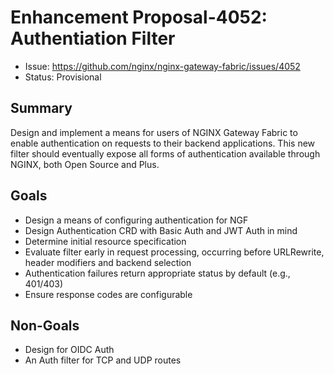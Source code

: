 # Enhancement Proposal-4052: Authentiation Filter

- Issue: https://github.com/nginx/nginx-gateway-fabric/issues/4052
- Status: Provisional

## Summary

Design and implement a means for users of NGINX Gateway Fabric to enable authentication on requests to their backend applications.
This new filter should eventually expose all forms of authentication available through NGINX, both Open Source and Plus.

## Goals

- Design a means of configuring authentication for NGF
- Design Authentication CRD with Basic Auth and JWT Auth in mind
- Determine initial resource specification
- Evaluate filter early in request processing, occurring before URLRewrite, header modifiers and backend selection
- Authentication failures return appropriate status by default (e.g., 401/403)
- Ensure response codes are configurable

## Non-Goals

- Design for OIDC Auth
- An Auth filter for TCP and UDP routes